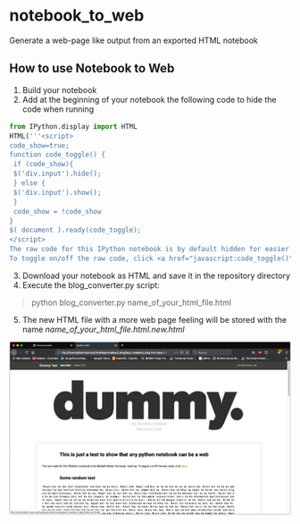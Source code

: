 # notebook_to_web
Generate a web-page like output from an exported HTML notebook

How to use Notebook to Web
---------------------------

1. Build your notebook
2. Add at the beginning of your notebook the following code to hide the code when running

```python
from IPython.display import HTML
HTML('''<script>
code_show=true; 
function code_toggle() {
 if (code_show){
 $('div.input').hide();
 } else {
 $('div.input').show();
 }
 code_show = !code_show
} 
$( document ).ready(code_toggle);
</script>
The raw code for this IPython notebook is by default hidden for easier reading.
To toggle on/off the raw code, click <a href="javascript:code_toggle()">here</a>.''')
```
3. Download your notebook as HTML and save it in the repository directory
4. Execute the blog_converter.py script:
> python blog_converter.py name_of_your_html_file.html
5. The new HTML file with a more web page feeling will be stored with the name *name_of_your_html_file.html.new.html*

![dummy](./src/dummy_web.png)
